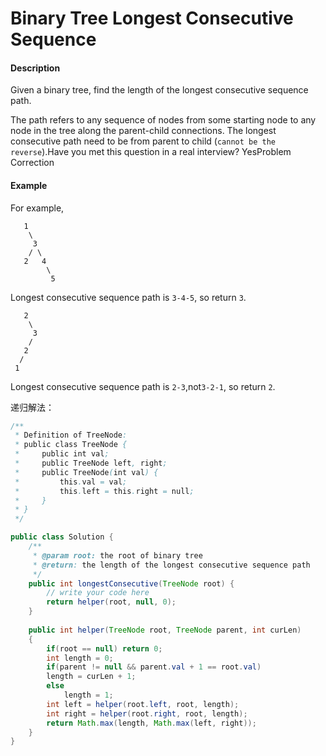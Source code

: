 # Binary Tree Longest Consecutive Sequence

#### Description

Given a binary tree, find the length of the longest consecutive sequence path.

The path refers to any sequence of nodes from some starting node to any node in the tree along the parent-child connections. The longest consecutive path need to be from parent to child \(`cannot be the reverse`\).Have you met this question in a real interview?  YesProblem Correction

#### Example

For example,

```text
   1
    \
     3
    / \
   2   4
        \
         5
```

Longest consecutive sequence path is `3-4-5`, so return `3`.

```text
   2
    \
     3
    / 
   2    
  / 
 1
```

Longest consecutive sequence path is `2-3`,not`3-2-1`, so return `2`.

递归解法：

```java
/**
 * Definition of TreeNode:
 * public class TreeNode {
 *     public int val;
 *     public TreeNode left, right;
 *     public TreeNode(int val) {
 *         this.val = val;
 *         this.left = this.right = null;
 *     }
 * }
 */

public class Solution {
    /**
     * @param root: the root of binary tree
     * @return: the length of the longest consecutive sequence path
     */
    public int longestConsecutive(TreeNode root) {
        // write your code here
        return helper(root, null, 0);
    }
    
    public int helper(TreeNode root, TreeNode parent, int curLen)
    {
        if(root == null) return 0;
        int length = 0;
        if(parent != null && parent.val + 1 == root.val)
        length = curLen + 1;
        else
            length = 1;
        int left = helper(root.left, root, length);
        int right = helper(root.right, root, length);
        return Math.max(length, Math.max(left, right));
    }
}
```

